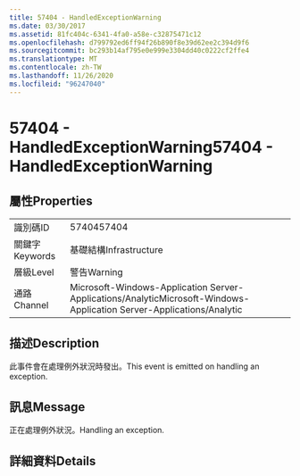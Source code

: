 ```yaml
---
title: 57404 - HandledExceptionWarning
ms.date: 03/30/2017
ms.assetid: 81fc404c-6341-4fa0-a58e-c32875471c12
ms.openlocfilehash: d799792ed6ff94f26b890f8e39d62ee2c394d9f6
ms.sourcegitcommit: bc293b14af795e0e999e3304dd40c0222cf2ffe4
ms.translationtype: MT
ms.contentlocale: zh-TW
ms.lasthandoff: 11/26/2020
ms.locfileid: "96247040"
---
```

# <a name="57404---handledexceptionwarning"></a><span data-ttu-id="8b042-102">57404 - HandledExceptionWarning</span><span class="sxs-lookup"><span data-stu-id="8b042-102">57404 - HandledExceptionWarning</span></span>

## <a name="properties"></a><span data-ttu-id="8b042-103">屬性</span><span class="sxs-lookup"><span data-stu-id="8b042-103">Properties</span></span>  
  
|||  
|-|-|  
|<span data-ttu-id="8b042-104">識別碼</span><span class="sxs-lookup"><span data-stu-id="8b042-104">ID</span></span>|<span data-ttu-id="8b042-105">57404</span><span class="sxs-lookup"><span data-stu-id="8b042-105">57404</span></span>|  
|<span data-ttu-id="8b042-106">關鍵字</span><span class="sxs-lookup"><span data-stu-id="8b042-106">Keywords</span></span>|<span data-ttu-id="8b042-107">基礎結構</span><span class="sxs-lookup"><span data-stu-id="8b042-107">Infrastructure</span></span>|  
|<span data-ttu-id="8b042-108">層級</span><span class="sxs-lookup"><span data-stu-id="8b042-108">Level</span></span>|<span data-ttu-id="8b042-109">警告</span><span class="sxs-lookup"><span data-stu-id="8b042-109">Warning</span></span>|  
|<span data-ttu-id="8b042-110">通路</span><span class="sxs-lookup"><span data-stu-id="8b042-110">Channel</span></span>|<span data-ttu-id="8b042-111">Microsoft-Windows-Application Server-Applications/Analytic</span><span class="sxs-lookup"><span data-stu-id="8b042-111">Microsoft-Windows-Application Server-Applications/Analytic</span></span>|  
  
## <a name="description"></a><span data-ttu-id="8b042-112">描述</span><span class="sxs-lookup"><span data-stu-id="8b042-112">Description</span></span>  

 <span data-ttu-id="8b042-113">此事件會在處理例外狀況時發出。</span><span class="sxs-lookup"><span data-stu-id="8b042-113">This event is emitted on handling an exception.</span></span>  
  
## <a name="message"></a><span data-ttu-id="8b042-114">訊息</span><span class="sxs-lookup"><span data-stu-id="8b042-114">Message</span></span>  

 <span data-ttu-id="8b042-115">正在處理例外狀況。</span><span class="sxs-lookup"><span data-stu-id="8b042-115">Handling an exception.</span></span>  
  
## <a name="details"></a><span data-ttu-id="8b042-116">詳細資料</span><span class="sxs-lookup"><span data-stu-id="8b042-116">Details</span></span>

